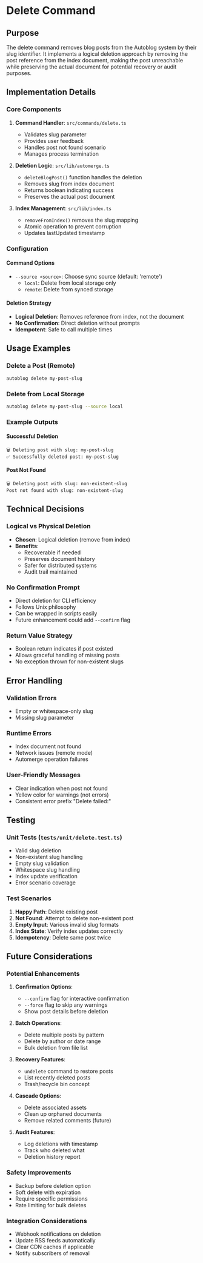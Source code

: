 # Delete Command

## Purpose

The delete command removes blog posts from the Autoblog system by their slug identifier. It implements a logical deletion approach by removing the post reference from the index document, making the post unreachable while preserving the actual document for potential recovery or audit purposes.

## Implementation Details

### Core Components

1. **Command Handler**: `src/commands/delete.ts`
   - Validates slug parameter
   - Provides user feedback
   - Handles post not found scenario
   - Manages process termination

2. **Deletion Logic**: `src/lib/automerge.ts`
   - `deleteBlogPost()` function handles the deletion
   - Removes slug from index document
   - Returns boolean indicating success
   - Preserves the actual post document

3. **Index Management**: `src/lib/index.ts`
   - `removeFromIndex()` removes the slug mapping
   - Atomic operation to prevent corruption
   - Updates lastUpdated timestamp

### Configuration

#### Command Options
- `--source <source>`: Choose sync source (default: 'remote')
  - `local`: Delete from local storage only
  - `remote`: Delete from synced storage

#### Deletion Strategy
- **Logical Deletion**: Removes reference from index, not the document
- **No Confirmation**: Direct deletion without prompts
- **Idempotent**: Safe to call multiple times

## Usage Examples

### Delete a Post (Remote)
```bash
autoblog delete my-post-slug
```

### Delete from Local Storage
```bash
autoblog delete my-post-slug --source local
```

### Example Outputs

#### Successful Deletion
```
🗑️ Deleting post with slug: my-post-slug
✅ Successfully deleted post: my-post-slug
```

#### Post Not Found
```
🗑️ Deleting post with slug: non-existent-slug
Post not found with slug: non-existent-slug
```

## Technical Decisions

### Logical vs Physical Deletion
- **Chosen**: Logical deletion (remove from index)
- **Benefits**:
  - Recoverable if needed
  - Preserves document history
  - Safer for distributed systems
  - Audit trail maintained

### No Confirmation Prompt
- Direct deletion for CLI efficiency
- Follows Unix philosophy
- Can be wrapped in scripts easily
- Future enhancement could add `--confirm` flag

### Return Value Strategy
- Boolean return indicates if post existed
- Allows graceful handling of missing posts
- No exception thrown for non-existent slugs

## Error Handling

### Validation Errors
- Empty or whitespace-only slug
- Missing slug parameter

### Runtime Errors
- Index document not found
- Network issues (remote mode)
- Automerge operation failures

### User-Friendly Messages
- Clear indication when post not found
- Yellow color for warnings (not errors)
- Consistent error prefix "Delete failed:"

## Testing

### Unit Tests (`tests/unit/delete.test.ts`)
- Valid slug deletion
- Non-existent slug handling
- Empty slug validation
- Whitespace slug handling
- Index update verification
- Error scenario coverage

### Test Scenarios
1. **Happy Path**: Delete existing post
2. **Not Found**: Attempt to delete non-existent post
3. **Empty Input**: Various invalid slug formats
4. **Index State**: Verify index updates correctly
5. **Idempotency**: Delete same post twice

## Future Considerations

### Potential Enhancements

1. **Confirmation Options**:
   - `--confirm` flag for interactive confirmation
   - `--force` flag to skip any warnings
   - Show post details before deletion

2. **Batch Operations**:
   - Delete multiple posts by pattern
   - Delete by author or date range
   - Bulk deletion from file list

3. **Recovery Features**:
   - `undelete` command to restore posts
   - List recently deleted posts
   - Trash/recycle bin concept

4. **Cascade Options**:
   - Delete associated assets
   - Clean up orphaned documents
   - Remove related comments (future)

5. **Audit Features**:
   - Log deletions with timestamp
   - Track who deleted what
   - Deletion history report

### Safety Improvements
- Backup before deletion option
- Soft delete with expiration
- Require specific permissions
- Rate limiting for bulk deletes

### Integration Considerations
- Webhook notifications on deletion
- Update RSS feeds automatically
- Clear CDN caches if applicable
- Notify subscribers of removal